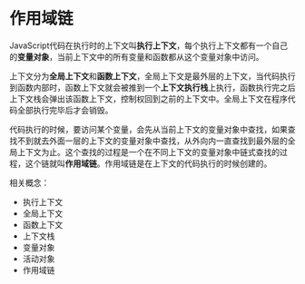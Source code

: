 # 作用域链

JavaScript代码在执行时的上下文叫**执行上下文**，每个执行上下文都有一个自己的**变量对象**，当前上下文中的所有变量和函数都从这个变量对象中访问。

上下文分为**全局上下文**和**函数上下文**，全局上下文是最外层的上下文，当代码执行到函数内部时，函数上下文就会被推到一个**上下文执行栈**上执行，函数执行完之后上下文栈会弹出该函数上下文，控制权回到之前的上下文中。全局上下文在程序代码全部执行完毕后才会销毁。

代码执行的时候，要访问某个变量，会先从当前上下文的变量对象中查找，如果查找不到就去外面一层的上下文的变量对象中查找，从外向内一直查找到最外层的全局上下文为止。这个查找的过程是一个在不同上下文的变量对象中链式查找的过程，这个链就叫**作用域链**。作用域链是在上下文的代码执行的时候创建的。

相关概念：

- 执行上下文
- 全局上下文
- 函数上下文
- 上下文栈
- 变量对象
- 活动对象
- 作用域链
